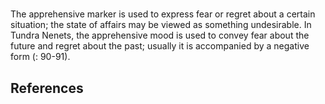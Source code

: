 # [](ParameterTable?__template__=property.md&property=Name#cldf:UT034)

The apprehensive marker is used to express fear or regret about a certain situation; the state of affairs may be viewed 
as something undesirable. In Tundra Nenets, the apprehensive mood is used to convey fear about the future and regret 
about the past; usually it is accompanied by a negative form ([](Source?ref&with_internal_ref_link#cldf:nikolaeva_grammar_2014): 90-91).

[](ExampleTable?example_id=1&with_internal_ref_link#cldf:UT034-1)

## References

[](Source?cited_only#cldf:__all__)
